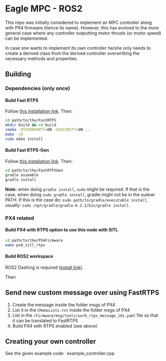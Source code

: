 # Eagle MPC - ROS2

This repo was initially considered to implement an MPC controller along with PX4 firmware (hence its name).
However, this has evolved to the more general case where any controller outputting motor thrusts (or motor speed) can be implemented.

In case one wants to implement its own controller he/she only needs to create a derived class from the derived controller overwritting the necessary methods and properties.

## Building

### Dependencies (only once)

#### Build Fast RTPS

Follow [this installation link](https://dev.px4.io/master/en/setup/fast-rtps-installation.html#fast-rtps). Then:
```bash
cd path/to/the/FastRTPS
mkdir build && cd build
cmake -DTHIRDPARTY=ON -DSECURITY=ON ..
make -j6
sudo make install
```

#### Build Fast RTPS-Gen

Follow [this installation link](https://dev.px4.io/master/en/setup/fast-rtps-installation.html#fast-rtps-gen).
Then:
```bash
cd path/to/the/FastRTPSGen
gradle assemble
gradle install
```

**Note:** when doing `gradle install`, `sudo` might be required. If that is the case, when doing `sudo gradle install`, gradle might not be in the sudoer PATH. If this is the case do: `sudo path/to/gradle/executable install`, usually: `sudo /opt/gradle/gradle-6.2.2/bin/gradle install`.

### PX4 related

#### Build PX4 with RTPS option to use this node with SITL

``` bash
cd path/to/the/PX4Firmware
make px4_sitl_rtps
```

#### Build ROS2 workspace
ROS2 Dashing is required ([install link](https://index.ros.org/doc/ros2/Installation/Dashing/)).

Then 
## Send new custom message over using FastRTPS

1. Create the message inside the folder msgs of PX4
2. List it in the `CMakeLists.txt` inside the folder msgs of PX4
3. List in the `/Firmware/msg/tools/uorb_rtps_message_ids.yaml` file so that it can be translated to FastRTPS
4. Build PX4 with RTPS enabled (see above)

## Creating your own controller

See the given example code: `example_controller.cpp
